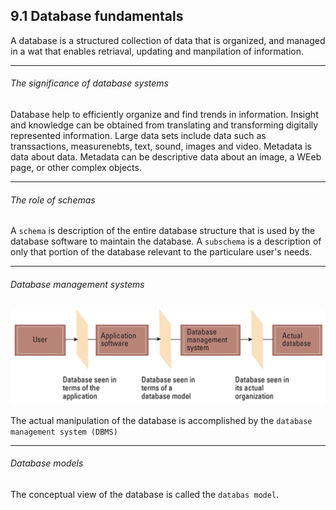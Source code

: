 ## 9.1 Database fundamentals

A database is a structured collection of data that is organized, and managed in a wat that enables retriaval, updating and manpilation of information.

---

<h6>The significance of database systems</h6>

Database help to efficiently organize and find trends in information.
Insight and knowledge can be obtained from translating and transforming digitally represented information.
Large data sets include data such as transsactions, measurenebts, text, sound, images and video.
Metadata is data about data.
Metadata can be descriptive data about an image, a WEeb page, or other complex objects.

---

<h6>The role of schemas</h6>

A `schema` is description of the entire database structure that is used by the database software to maintain the database.
A `subschema` is a description of only that portion of the database relevant to the particulare user's needs.

---

<h6>Database management systems</h6>

<img src="./images/database layers.png" style="border-radius: 5px;" width="850px">

The actual manipulation of the database is accomplished by the `database management system (DBMS)`

---

<h6>Database models</h6>

The conceptual view of the database is called the `databas model`.
